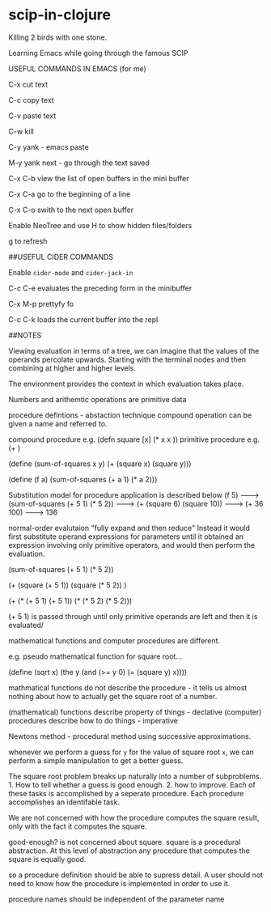 # scip-in-clojure

Killing 2 birds with one stone.

Learning Emacs while going through the famous SCIP

USEFUL COMMANDS IN EMACS (for me)

C-x cut text

C-c copy text

C-v paste text

C-w kill

C-y yank - emacs paste 

M-y yank next - go through the text saved

C-x C-b view the list of open buffers in the mini buffer

C-x C-a go to the beginning of a line

C-x C-o swith to the next open buffer

Enable NeoTree and use H to show hidden files/folders

g to refresh 

##USEFUL CIDER COMMANDS

Enable `cider-mode` and `cider-jack-in`

C-c C-e evaluates the preceding form in the minibuffer

C-x M-p prettyfy fo

C-c C-k loads the current buffer into the repl

##NOTES


Viewing evaluation in terms of a tree, we can imagine that the values of the operands percolate upwards. Starting with the terminal nodes and then combining at higher and higher levels.

The environment provides the context in which evaluation takes place.

Numbers and arithemtic operations are primitive data

procedure defintions - abstaction technique compound operation can be given a name and referred to.

compound procedure e.g. (defn square [x] (* x x ))
primitive procedure e.g. (+ )

(define (sum-of-squares x y)
  (+ (square x) (square y)))

(define (f a)
  (sum-of-squares (+ a 1) (* a 2)))


Substitution model for procedure application is described below
(f 5) ---> (sum-of-squares (+ 5 1) (* 5 2)) ---> (+ (square 6) (square 10)) ---> (+ 36 100) ---> 136

normal-order evalutaion "fully expand and then reduce"
Instead it would first substitute operand expressions for parameters until it obtained an expression involving only primitive operators, and would then perform the evaluation.

(sum-of-squares (+ 5 1) (* 5 2))

(+    (square (+ 5 1))      (square (* 5 2))  )

(+    (* (+ 5 1) (+ 5 1))   (* (* 5 2) (* 5 2)))


(+ 5 1) is passed through until only primitive operands are left and then it is evaluated/

mathematical functions and computer procedures are different.

e.g. pseudo mathematical function for square root...

(define (sqrt x)
  (the y (and (>= y 0)
              (= (square y) x))))

mathmatical functions do not describe the procedure - it tells us almost nothing about how to actually get the square root of a number.

(mathematical) functions describe property of things - declative
(computer) procedures describe how to do things - imperative

Newtons method - procedural method using successive approximations.

whenever we perform a guess for `y` for the value of square root `x`, we can perform a simple manipulation to get a better guess.


The square root problem breaks up naturally into a number of subproblems. 1. How to tell whether a guess is good enough. 2. how to improve. Each of these tasks is accomplished by a seperate procedure. Each procedure accomplishes an identifable task.

We are not concerned with how the procedure computes the square result, only with the fact it computes the square.

good-enough? is not concerned about square. square is a procedural abstraction. At this level of abstraction any procedure that computes the square is equally good.

so a procedure definition should be able to supress detail. A user should not need to know how the procedure is implemented in order to use it.

procedure names should be independent of the parameter name  




